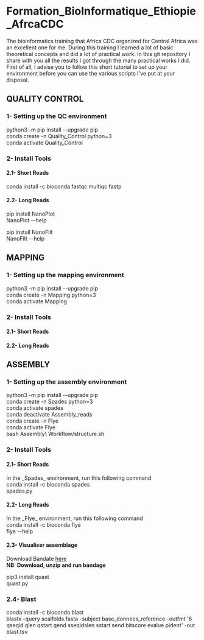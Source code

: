 # Formation_BioInformatique_Ethiopie_AfrcaCDC
<p>
The bioinformatics training that Africa CDC organized for Central Africa was an excellent one for me. During this training I learned a lot of basic theoretical concepts and did a lot of practical work. 
In this git repository I share with you all the results I got through the many practical works I did.</br>
First of all, I advise you to follow this short tutorial to set up your environment before you can use the various scripts I've put at your disposal.
</p>

<h2>QUALITY CONTROL</h2>
<h3>1- Setting up the QC environment </h3>
python3 -m pip install --upgrade pip</br>
conda create -n Quality_Control python=3</br>
conda activate Quality_Control</br>

<h3>2- Install Tools</h3> 

<h4>2.1- Short Reads</h4>

conda install -c bioconda fastqc multiqc fastp

<h4>2.2- Long Reads</h4>

pip install NanoPlot</br>
NanoPlot --help</br>

pip install NanoFilt</br>
NanoFilt --help</br>

<h2>MAPPING</h2>
<h3>1- Setting up the mapping environment </h3>
python3 -m pip install --upgrade pip</br>
conda create -n Mapping python=3</br>
conda activate Mapping</br>

<h3>2- Install Tools</h3> 

<h4>2.1- Short Reads</h4>

<h4>2.2- Long Reads</h4>

<h2>ASSEMBLY</h2>
<h3>1- Setting up the assembly environment </h3>

python3 -m pip install --upgrade pip</br>
conda create -n Spades python=3</br>
conda activate spades</br>
conda deactivate Assembly_reads</br>
conda create -n Flye</br>
conda activate Flye</br>
bash Assembly\ Workflow/structure.sh</br>

<h3>2- Install Tools</h3> 

<h4>2.1- Short Reads</h4>
In the _Spades_ environment, run this following command</br>
conda install -c bioconda spades</br>
spades.py</br>

<h4>2.2- Long Reads</h4>
In the _Flye_ environment, run this following command</br>
conda install -c bioconda flye</br>
flye --help</br>

<h4>2.3- Visualiser assemblage</h4>

Download Bandate [here](rrwick.github.io/Bandage)</br> 
<strong>NB: Download, unzip and run bandage</strong>

pip3 install quast</br>
quast.py

<h3>2.4- Blast</h3>
 conda install -c bioconda blast</br>
 blastx -query scalfolds.fasta -subject base_donnees_reference -outfmt '6 qseqid qlen qstart qend sseqidslen sstart send bitscore evalue pident' -out blast.tsv
